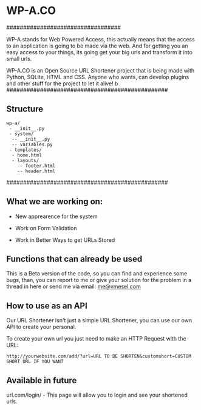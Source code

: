 # WP-A.CO
##################################

WP-A stands for Web Powered Access, this actually means that the access to an application is going to be made via the web. And for getting you an easy access to your things, its going get your big urls and transform it into small urls.

WP-A.CO is an Open Source URL Shortener project that is being made with Python, SQLite, HTML and CSS.
Anyone who wants, can develop plugins and other stuff for the project to let it alive!
b
################################################
## Structure
```
wp-a/
 - __init__.py
 - system/
  -- __init__.py
  -- variables.py
 - templates/
  - home.html
  - layouts/
    -- footer.html
    -- header.html
```
################################################
## What we are working on:

- New apprearence for the system

- Work on Form Validation

- Work in Better Ways to get URLs Stored

## Functions that can already be used

This is a Beta version of the code, so you can find and experience some bugs, than, you can report to me or give your solution for the problem in a thread in here or send me via email: me@vmesel.com

## How to use as an API

Our URL Shortener isn't just a simple URL Shortener, you can use our own API to create your personal.

To create your own url you just need to make an HTTP Request with the URL:

```
http://yourwebsite.com/add/?url=URL TO BE SHORTEN&customshort=CUSTOM SHORT URL IF YOU WANT
```


## Available in future

url.com/login/ - This page will allow you to login and see your shortened urls.
